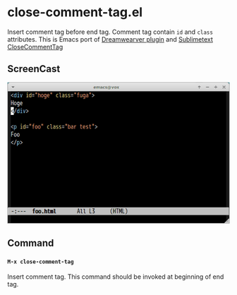 # close-comment-tag.el

Insert comment tag before end tag. Comment tag contain `id` and `class` attributes.
This is Emacs port of [Dreamwearver plugin](http://design.kayac.com/topics/2010/05/dreamweaver-extention.php) and [Sublimetext CloseCommentTag](https://github.com/Satoh-D/CloseCommentTag)


## ScreenCast

![close-comment-tag](image/close-comment-tag.gif)


## Command

#### `M-x close-comment-tag`

Insert comment tag. This command should be invoked at beginning of end tag.
